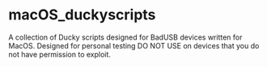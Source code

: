 # macOS_duckyscripts
A collection of Ducky scripts designed for BadUSB devices written for MacOS.
Designed for personal testing DO NOT USE on devices that you do not have permission to exploit.